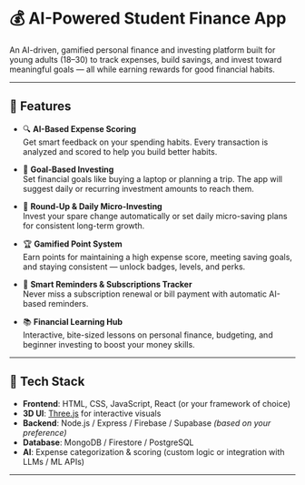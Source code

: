 # 💰 AI-Powered Student Finance App

An AI-driven, gamified personal finance and investing platform built for young adults (18–30) to track expenses, build savings, and invest toward meaningful goals — all while earning rewards for good financial habits.

---

## 🚀 Features

- 🔍 **AI-Based Expense Scoring**  
  Get smart feedback on your spending habits. Every transaction is analyzed and scored to help you build better habits.

- 🎯 **Goal-Based Investing**  
  Set financial goals like buying a laptop or planning a trip. The app will suggest daily or recurring investment amounts to reach them.

- 💸 **Round-Up & Daily Micro-Investing**  
  Invest your spare change automatically or set daily micro-saving plans for consistent long-term growth.

- 🏆 **Gamified Point System**  
  Earn points for maintaining a high expense score, meeting saving goals, and staying consistent — unlock badges, levels, and perks.

- 🔔 **Smart Reminders & Subscriptions Tracker**  
  Never miss a subscription renewal or bill payment with automatic AI-based reminders.

- 📚 **Financial Learning Hub**  
  Interactive, bite-sized lessons on personal finance, budgeting, and beginner investing to boost your money skills.

---

## 🧠 Tech Stack

- **Frontend**: HTML, CSS, JavaScript, React (or your framework of choice)  
- **3D UI**: [Three.js](https://threejs.org/) for interactive visuals  
- **Backend**: Node.js / Express / Firebase / Supabase *(based on your preference)*  
- **Database**: MongoDB / Firestore / PostgreSQL  
- **AI**: Expense categorization & scoring (custom logic or integration with LLMs / ML APIs)

---
